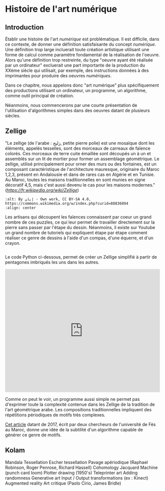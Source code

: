 # Histoire de l'art numérique

## Introduction

Établir une histoire de l'art *numérique* est problématique. Il est difficile, dans ce contexte, de donner une définition satisfaisante du concept *numérique*. Une définition trop large incluerait toute création artistique utilisant une forme de calcul comme paramètre fondamental de la réalisation de l'oeuvre. Alors qu'une définition trop restreinte, du type "oeuvre ayant été réalisée par un ordinateur" excluerait une part importante de la production du XXème siècle qui utilisait, par exemple, des instructions données à des imprimantes pour produire des oeuvres *numériques*. 

Dans ce chapitre, nous appelons donc "art numérique" plus spécifiquement des productions utilisant un ordinateur, un programme, un algorithme, comme outil principal de création. 

Néanmoins, nous commencerons par une courte présentation de l'utilisation d'algorithmes simples dans des oeuvres datant de plusieurs siècles. 

## Zellige 

"Le zellige (de l'arabe : زليج, petite pierre polie) est une mosaïque dont les éléments, appelés tesselles, sont des morceaux de carreaux de faïence colorés. Ces morceaux de terre cuite émaillée sont découpés un à un et assemblés sur un lit de mortier pour former un assemblage géométrique. Le zellige, utilisé principalement pour orner des murs ou des fontaines, est un composant caractéristique de l'architecture mauresque, originaire du Maroc 1,2,3, présent en Andalousie et dans de rares cas en Algérie et en Tunisie. Au Maroc, toutes les maisons traditionnelles en sont munies en signe décoratif 4,5, mais c'est aussi devenu le cas pour les maisons modernes." (*https://fr.wikipedia.org/wiki/Zellige*)

```{image} images/zellige.jpeg
:alt: By إيان - Own work, CC BY-SA 4.0, https://commons.wikimedia.org/w/index.php?curid=88836894
:align: center
```
Les artisans qui découpent les faïences connaissent par coeur un grand nombre de ces puzzles, ce qui leur permet de travailler directement sur la pierre sans passer par l'étape du dessin. Néanmoins, il existe sur Youtube un grand nombre de tutoriels qui expliquent étape par étape comment réaliser ce genre de dessins à l'aide d'un compas, d'une équerre, et d'un crayon. 

```{youtube} dLtV_GTCM6I
```

Le code Python ci-dessous, permet de créer un Zellige simplifié à partir de pentagones imbriqués les uns dans les autres. 

<iframe height="400px" width="100%" src="https://repl.it/@elliotvaucher/Zellige?lite=true" scrolling="no" frameborder="no" allowtransparency="true" allowfullscreen="true" sandbox="allow-forms allow-pointer-lock allow-popups allow-same-origin allow-scripts allow-modals"></iframe>

Comme on peut le voir, un programme aussi simple ne permet pas d'exprimer toute la complexité contenue dans les Zellige de la tradition de l'art géométrique arabe. Les compositions traditionnelles impliquent des répétitions périodiques de motifs très complexes. 

[Cet article](https://dl.acm.org/doi/pdf/10.1145/3064419?casa_token=alNKFW_UWasAAAAA:KuETyYndEmiMiN_ivaN8UkIAEBrvAlvlwZr8eY6qfZT9CVRK4J1J0EgxgvL7vykdjqPACmPd6MNX-Q) datant de 2017, écrit par deux chercheurs de l'université de Fès au Maroc, donne une idée de la subtilité d'un algorithme capable de générer ce genre de motifs. 

## Kolam




Mandala
Tessellation
Escher tessellation
Pavage apériodique (Raphael Robinson, Roger Penrose, Richard Hassell)
Cohomology
Jacquard Machine (punch card loom)
Plotter drawing (1950's)
Teleprinter art
Adding randomness
Generative art
Input / Output transformations (ex : Kinect)
Augmented reality
Art critique (Paolo Cirio, James Bridle)